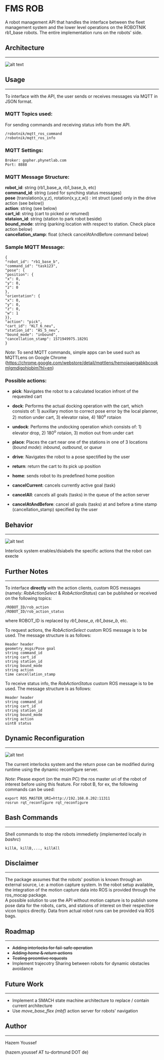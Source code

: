 # **FMS ROB**

A robot management API that handles the interface between the fleet management system and the lower level operations on the ROBOTNIK rb1_base robots. The entire implementation runs on the robots' side.

## **Architecture**

---

![alt text](img/architecture_mod.png "API Architecture")

## **Usage**

---
To interface with the API, the user sends or receives messages via MQTT in JSON format.

### **MQTT Topics used:**

For sending commands and receiving status info from the API.
```
/robotnik/mqtt_ros_command  
/robotnik/mqtt_ros_info
```

### **MQTT Settings:**

```
Broker: gopher.phynetlab.com  
Port: 8888
```

### **MQTT Message Structure:**

**robot_id**: string (rb1_base_a, rb1_base_b, etc)  
**command_id**: string (used for synching status messages)  
**pose** (translation(x,y,z), rotation(x,y,z,w)) : int struct (used only in the drive action (see below))  
**action**: string (see below)  
**cart_id**: string (cart to picked or returned)  
**stataion_id**: string (station to park robot beside)  
**bound_mode**: string (parking location with respect to station. Check place action below)  
**cancellation_stamp**: float (check cancelAtAndBefore command below)  


### **Sample MQTT Message:**

```
{
"robot_id": "rb1_base_b",
"command_id": "task123",
"pose": {
"position": {
"x": 0,
"y": 0,
"z": 0
},
"orientation": {
"x": 0,
"y": 0,
"z": 0,
"w": 1
}},
"action": "pick",
"cart_id": "KLT_6_neu",
"station_id": "AS_5_neu",
"bound_mode": "inbound",
"cancellation_stamp": 1571949975.18291
}
```

*Note*: To send MQTT commands, simple apps can be used such as MQTTLens on Google Chrome (https://chrome.google.com/webstore/detail/mqttlens/hemojaaeigabkbcookmlgmdigohjobjm?hl=en)

### **Possible actions:**

* **pick**: Navigates the robot to a calculated location infront of the requested cart
* **dock**: Performs the actual docking operation with the cart, which consists of: 1) auxillary motion to correct pose error by the local planner, 2) motion under cart, 3) elevator raise, 4) 180<sup>o</sup> rotaion
  
* **undock**: Performs the undocking operation which consists of: 1) elevator drop, 2) 180<sup>o</sup> rotaion, 3) motion out from under cart
* **place**: Places the cart near one of the stations in one of 3 locations (*bound mode*): *inbound*, *outbound*, or *queue*
* **drive**: Navigates the robot to a pose spectified by the user
* **return**: return the cart to its pick up position
* **home**: sends robot to its predefined home position
* **cancelCurrent**: cancels currently active goal (task)
* **cancelAll**: cancels all goals (tasks) in the queue of the action server
* **cancelAtAndBefore**: cancel all goals (tasks) at and before a time stamp (cancellation_stamp) specified by the user

## **Behavior**

---

![alt text](img/behavior.png "Behavior flow chart")

Interlock system enables/dsiabels the specific actions that the robot can execte

## **Further Notes**

---

To interface **directly** with the action clients, custom ROS messages (namely: *RobActionSelect* & *RobActionStatus*) can be published or received on the following topics:

```
/ROBOT_ID/rob_action
/ROBOT_ID/rob_action_status
```

where ROBOT_ID is replaced by *rb1_base_a*, *rb1_base_b*, etc.  
 

To request actions, the *RobActionSelect* custom ROS message is to be used. The message structure is as follows:

```
Header header  
geometry_msgs/Pose goal  
string command_id  
string cart_id  
string station_id  
string bound_mode  
string action  
time cancellation_stamp  
```

To receive status info, the *RobActionStatus* custom ROS message is to be used. The message structure is as follows:

```
Header header  
string command_id  
string cart_id  
string station_id  
string bound_mode  
string action  
uint8 status  
```

## **Dynamic Reconfiguration**

---

![alt text](img/dynamic_reconf.png "Dynamic reconfiuration server")

The current interlocks system and the return pose can be modified during runtime using the dynamic reconfigure server. 

*Note*: Please export (on the main PC) the ros master uri of the robot of interest before using this feature. For robot B, for ex, the following commands can be used:
```
export ROS_MASTER_URI=http://192.168.0.202:11311
rosrun rqt_reconfigure rqt_reconfigure 
```

## **Bash Commands**

---

Shell commands to stop the robots immedietly (implemented locally in *bashrc*)

```
killA, killB,..., killAll
```

## **Disclaimer**

---

The package assumes that the robots' position is known through an external source, i.e: a motion capture system. In the robot setup available, the integration of the motion capture data into ROS is provided through the ros_mocap package.  
A possible solution to use the API without motion capture is to publish some pose data for the robots, carts, and stations of interest on their respective vicon topics directly. Data from actual robot runs can be provided via ROS bags.

## **Roadmap**

---

* ~~Adding interlocks for fail-safe operation~~
* ~~Adding *home* & *return* actions~~
* ~~Testing preemtive requests~~
* Implement trajecotry Sharing between robots for dynamic obstacles avoidance

## **Future Work**

---

* Implement a SMACH state machine architecture to replace / contain current architecture
* Use *move_base_flex (mbf)* action server for robots' navigation

## **Author**

---
Hazem Youssef  

(hazem.youssef AT tu-dortmund DOT de)

